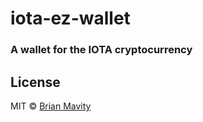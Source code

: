 # iota-ez-wallet

### A wallet for the IOTA cryptocurrency


## License
MIT © [Brian Mavity](https://github.com/bmavity)
